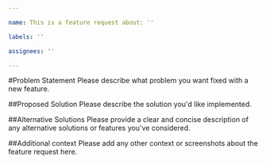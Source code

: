 ```yaml
---

name: This is a feature request about: ''

labels: ''

assignees: ''

---
```


#Problem Statement
Please describe what problem you want fixed with a new feature.

##Proposed Solution
Please describe the solution you'd like implemented.

##Alternative Solutions
Please provide a clear and concise description of any alternative solutions or features 
you've considered.

##Additional context
Please add any other context or screenshots about the feature request here.

